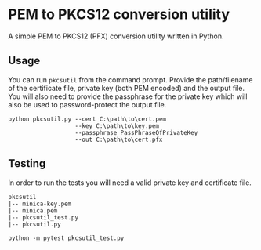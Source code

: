 # PEM to PKCS12 conversion utility 
A simple PEM to PKCS12 (PFX) conversion utility written in Python.

## Usage
You can run `pkcsutil` from the command prompt. Provide the path/filename of the certificate file, private key (both PEM encoded) and the output file. You will also need to provide the passphrase for the private key which will also be used to password-protect the output file. 
```console
python pkcsutil.py --cert C:\path\to\cert.pem 
                   --key C:\path\to\key.pem 
                   --passphrase PassPhraseOfPrivateKey 
                   --out C:\path\to\cert.pfx
```

## Testing
In order to run the tests you will need a valid private key and certificate file.
```
pkcsutil
|-- minica-key.pem
|-- minica.pem
|-- pkcsutil_test.py
|-- pkcsutil.py

python -m pytest pkcsutil_test.py
```